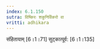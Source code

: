 ```yaml
---
index: 6.1.150
sutra: विष्किरः शकुनिर्विकरो वा
vritti: adhikara
---
```


 संहितायाम् [6।1।71]  सुट्कात्पूर्व: [6।1।135] 